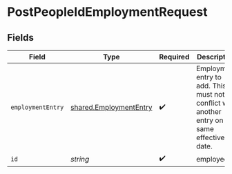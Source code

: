 # PostPeopleIdEmploymentRequest


## Fields

| Field                                                                                          | Type                                                                                           | Required                                                                                       | Description                                                                                    |
| ---------------------------------------------------------------------------------------------- | ---------------------------------------------------------------------------------------------- | ---------------------------------------------------------------------------------------------- | ---------------------------------------------------------------------------------------------- |
| `employmentEntry`                                                                              | [shared.EmploymentEntry](../../models/shared/employmententry.md)                               | :heavy_check_mark:                                                                             | Employment entry to add. This must not conflict with another entry on the same effective date. |
| `id`                                                                                           | *string*                                                                                       | :heavy_check_mark:                                                                             | employee id                                                                                    |